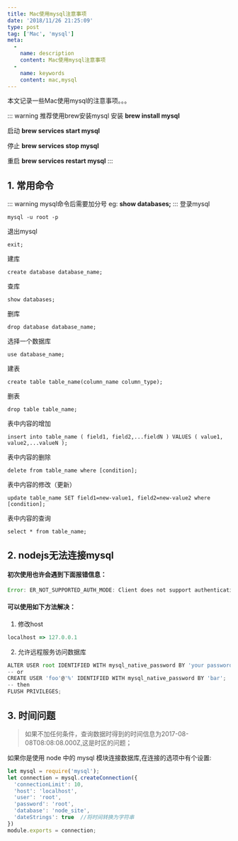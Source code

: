 ```yaml
---
title: Mac使用mysql注意事项
date: '2018/11/26 21:25:09'
type: post
tag: ['Mac', 'mysql']
meta:
  -
    name: description
    content: Mac使用mysql注意事项
  -
    name: keywords
    content: mac,mysql
---
```

本文记录一些Mac使用mysql的注意事项。。。
<!-- more -->

::: warning 推荐使用brew安装mysql
安装 **brew install mysql**

启动 **brew services start mysql**

停止 **brew services stop mysql**

重启 **brew services restart mysql**
:::

## 1. 常用命令
::: warning mysql命令后需要加分号
eg: **show databases;**
:::
登录mysql
```
mysql -u root -p
```
退出mysql
```
exit;
```
建库
```
create database database_name;
```
查库
```
show databases;
```
删库
```
drop database database_name;
```
选择一个数据库
```
use database_name;
```
建表
```
create table table_name(column_name column_type);
```
删表
```
drop table table_name;
```
表中内容的增加
```
insert into table_name ( field1, field2,...fieldN ) VALUES ( value1, value2,...valueN );
```
表中内容的删除
```
delete from table_name where [condition];
```
表中内容的修改（更新）
```
update table_name SET field1=new-value1, field2=new-value2 where [condition];
```
表中内容的查询
```
select * from table_name;
```

## 2. nodejs无法连接mysql
#### 初次使用也许会遇到下面报错信息：
```js
Error: ER_NOT_SUPPORTED_AUTH_MODE: Client does not support authentication protocol requested by server; consider upgrading MySQL client
```
#### 可以使用如下方法解决：
1. 修改host
```js
localhost => 127.0.0.1
```
2. 允许远程服务访问数据库
```js
ALTER USER root IDENTIFIED WITH mysql_native_password BY 'your password';
-- or
CREATE USER 'foo'@'%' IDENTIFIED WITH mysql_native_password BY 'bar';
-- then
FLUSH PRIVILEGES;
```

## 3. 时间问题
>如果不加任何条件，查询数据时得到的时间信息为2017-08-08T08:08:08.000Z,这是时区的问题；

如果你是使用 node 中的 mysql 模块连接数据库,在连接的选项中有个设置:
```js
let mysql = require('mysql');
let connection = mysql.createConnection({
  'connectionLimit': 10,
  'host': 'localhost',
  'user': 'root',
  'password': 'root',
  'database': 'node_site',
  'dateStrings': true  //将时间转换为字符串
})
module.exports = connection;
```